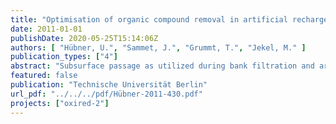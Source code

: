 ```yaml
---
title: "Optimisation of organic compound removal in artificial recharge systems by redox control and enhanced oxidation. Final Report of OXIRED - Phase 2"
date: 2011-01-01
publishDate: 2020-05-25T15:14:06Z
authors: [ "Hübner, U.", "Sammet, J.", "Grummt, T.", "Jekel, M." ]
publication_types: ["4"]
abstract: "Subsurface passage as utilized during bank filtration and artificial groundwater recharge has shown to be an effective barrier for multiple substances present in surface waters during drinking water production. Additionally it is widely used as polishing step after wastewater treatment. However, there are limitations concerning the removal of DOC and specific trace organics. The project ”OXIRED“ aims at assessing possibilities to overcome these limitations by combining subsurface passage with oxidation by ozone. Results from the first phase of the project have demonstrated that oxidation with ozone is a suitable method to reduce the concentrations of several relevant trace organic compounds (e.g. carbamazepine, sulfamethoxazole) and to significantly enhance biodegradation of DOC during subsequent soil passage. For efficient removal of DOC in the soil columns, specific ozone consumptions of 0.6 to 0.7 mgO3/DOC0 were sufficient. Project objectives in OXIRED-2 were to i) verify results from laboratory scale experiments at a larger scale with longer retention times, ii) study feasibility under field conditions with seasonal variations by operating a pilot unit, iii) evaluate the formation of oxidation by-products and their persistence during subsurface passage and iv) propose a standardized test protocol to analyse benefits of ozonation and artificial groundwater recharge at different sites.  To investigate effects of ozonation on groundwater recharge with longer retention times, a technical scale column system with a length of 30 m and a hydraulic retention time of approximately six weeks was operated at the UBA’s experimental site in Berlin Marienfelde. Pilot studies were conducted at Lake Tegel using an ozone unit from ITT-Wedeco with a 4 g/h generator and subsequent slow sand filtration. Reduction of bromate was assessed in laboratory scale soil columns under different redox conditions. In addition, anoxic reduction of bromate was evaluated in a diploma thesis at TU Berlin. To analyse effects of DOC removal after ozonation, a standardized test protocol using recirculating columns was proposed and tested. Results from the different experiments confirmed the conclusions of the first phase of the project. Removal of surface water DOC during infiltration significantly increased with preozonation. In pilot studies, effluent DOC of approximately 4.7 mg/L after 1 d of retention time was measured, which is comparable to residual DOC from artificial groundwater recharge in Berlin Tegel after 30 days retention time [1]. In addition, strong effects of temperature on DOC removal were observed. During experiments with ozonation, overall DOC reduction decreased from approximately 40% in October to about 30% in the end of November. Biological testing of slow sand filter effluent revealed no genotoxic or cytotoxic effects in the water prior to further infiltration into the aquifer. Many persistent trace compounds were efficiently transformed during ozonation with specific ozone doses of 0.8 mg O3/mg DOC0. For example, realistic surface water concentrations of carbamazepine, sulfamethoxazole, phenazone and bentazone were reduced below the limits of quantification (LOQ). Primidone was only partly transformed during ozonation (70%). Since primidone is persistent during infiltration, a breakthrough in combined ozonation and artificial recharge can be expected. Also the substances MTBE and ETBE, the pesticide atrazine and some metabolites detected in Lake Tegel persist partially during treatment with ozone and subsequent groundwater recharge. For efficient transformation of these substances, higher ozone doses or an optimisation of the oxidation process, for example as advanced oxidation process (AOP), should be considered. Efficient reduction of the concentration of adsorbable organic iodine (AOI), an indicator for x-ray contrast media, during ozonation or infiltration was not observed. In contrast, adsorbable organic bromine decreased by 70 - 80 % during ozonation. Formation of the oxidation by-product bromate during ozonation of Lake Tegel water with a specific ozone consumption of up to 1.0 mg O3/mg DOC0 was below the limit of the German drinking water directive. Removal during subsurface passage was observed under anoxic conditions in presence of biodegradable organic carbon. Since artificial recharge after ozonation is likely aerobic, no significant reduction of bromate can be expected. Thus, formation of bromate needs to be controlled during surface water ozonation. Formation of nitrosamines was monitored in batch experiments with a specific ozone consumption of up to 1.15 mg O3/mg DOC0. No formation of nitrosamines including NDMA (LOQ: 5 ng/L) was observed. Operating a preceding bank filtration step will reduce ozone demand for efficient DOC removal. In addition, problems with particles from source water can be minimised. However, additional energy consumption for operation of extraction wells has to be taken into account. Overall, the presented results confirm that the objectives of enhanced removal of trace organics and DOC by combining ozonation and subsurface passage are well met. Further investigations need to focus on seasonal variations in long-term pilot studies and the formation, retention and toxicity of transformation products."
featured: false
publication: "Technische Universität Berlin"
url_pdf: "../../../pdf/Hübner-2011-430.pdf"
projects: ["oxired-2"]
---
```


